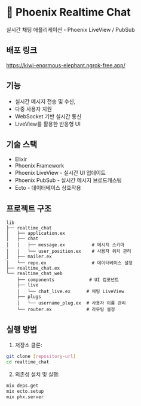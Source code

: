 # 🚀 Phoenix Realtime Chat

실시간 채팅 애플리케이션 - Phoenix LiveView / PubSub

## 배포 링크
https://kiwi-enormous-elephant.ngrok-free.app/

## 기능
- 실시간 메시지 전송 및 수신,
- 다중 사용자 지원
- WebSocket 기반 실시간 통신
- LiveView를 활용한 반응형 UI

## 기술 스택
- Elixir
- Phoenix Framework
- Phoenix LiveView - 실시간 UI 업데이트
- Phoenix PubSub - 실시간 메시지 브로드캐스팅
- Ecto - 데이터베이스 상호작용

## 프로젝트 구조
```
lib
├── realtime_chat
│   ├── application.ex
│   ├── chat
│   │   ├── message.ex          # 메시지 스키마
│   │   └── user_position.ex    # 사용자 위치 관리
│   ├── mailer.ex
│   └── repo.ex                 # 데이터베이스 설정
├── realtime_chat.ex
└── realtime_chat_web
    ├── components             # UI 컴포넌트
    ├── live
    │   └── chat_live.ex      # 채팅 LiveView
    ├── plugs
    │   └── username_plug.ex  # 사용자 이름 관리
    └── router.ex             # 라우팅 설정
```

## 실행 방법

1. 저장소 클론:
```bash
git clone [repository-url]
cd realtime_chat
```

2. 의존성 설치 및 실행:
```bash
mix deps.get
mix ecto.setup
mix phx.server
```
